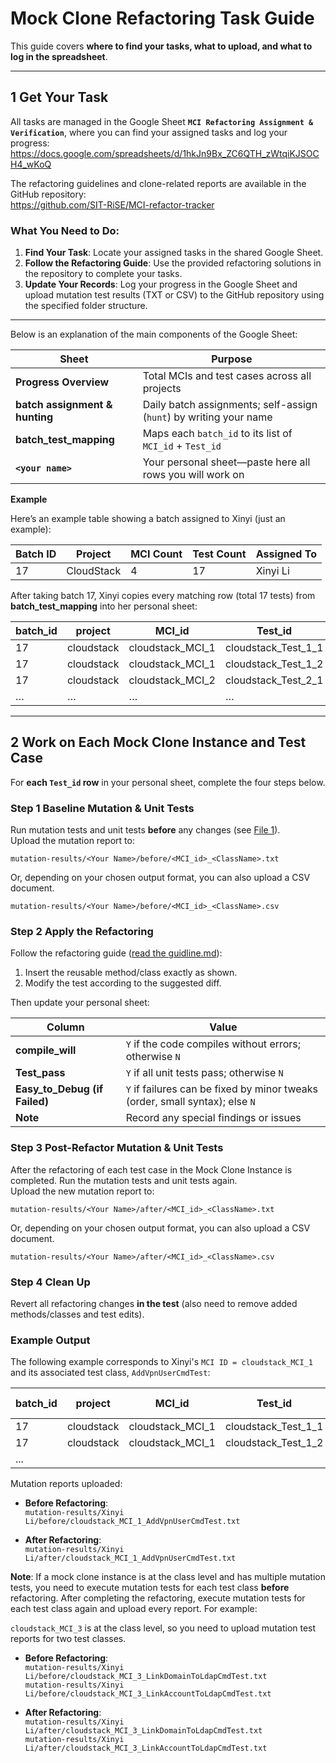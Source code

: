 # Mock Clone Refactoring Task Guide

This guide covers **where to find your tasks, what to upload, and what to log in the spreadsheet**.  


---

## 1  Get Your Task

All tasks are managed in the Google Sheet **`MCI Refactoring Assignment & Verification`**, where you can find your assigned tasks and log your progress:  
<https://docs.google.com/spreadsheets/d/1hkJn9Bx_ZC6QTH_zWtqiKJSOCH4_wKoQ>  

The refactoring guidelines and clone-related reports are available in the GitHub repository:  
<https://github.com/SIT-RiSE/MCI-refactor-tracker>  

### What You Need to Do:
1. **Find Your Task**: Locate your assigned tasks in the shared Google Sheet.  
2. **Follow the Refactoring Guide**: Use the provided refactoring solutions in the repository to complete your tasks.  
3. **Update Your Records**: Log your progress in the Google Sheet and upload mutation test results (TXT or CSV) to the GitHub repository using the specified folder structure.

---

Below is an explanation of the main components of the Google Sheet:


| Sheet | Purpose |
|-------|---------|
| **Progress Overview** | Total MCIs and test cases across all projects |
| **batch assignment & hunting** | Daily batch assignments; self-assign (`hunt`) by writing your name |
| **batch_test_mapping** | Maps each `batch_id` to its list of `MCI_id` + `Test_id` |
| **`<your name>`** | Your personal sheet—paste here all rows you will work on |

**Example**

Here’s an example table showing a batch assigned to Xinyi (just an example):

| Batch ID | Project     | MCI Count | Test Count | Assigned To |
|----------|-------------|-----------|------------|-------------|
| 17       | CloudStack  | 4         | 17         | Xinyi Li    |

After taking batch 17, Xinyi copies every matching row (total 17 tests) from **batch_test_mapping** into her personal sheet:

| batch_id | project | MCI_id | Test_id | Assigned_To |
|----------|---------|--------|---------|-------------|
| 17 | cloudstack | cloudstack_MCI_1 | cloudstack_Test_1_1 | Xinyi Li |
| 17 | cloudstack | cloudstack_MCI_1 | cloudstack_Test_1_2 | Xinyi Li |
| 17 | cloudstack | cloudstack_MCI_2 | cloudstack_Test_2_1 | Xinyi Li |
| … | … | … | … | … |

---

## 2  Work on Each Mock Clone Instance and Test Case

For **each `Test_id` row** in your personal sheet, complete the four steps below.

### Step 1  Baseline Mutation & Unit Tests  
Run mutation tests and unit tests **before** any changes (see [File 1]()).  
Upload the mutation report to:

```
mutation-results/<Your Name>/before/<MCI_id>_<ClassName>.txt
```
Or, depending on your chosen output format, you can also upload a CSV document.
```
mutation-results/<Your Name>/before/<MCI_id>_<ClassName>.csv
```

### Step 2  Apply the Refactoring  
Follow the refactoring guide ([read the guidline.md]()):

1. Insert the reusable method/class exactly as shown.  
2. Modify the test according to the suggested diff.

Then update your personal sheet:

| Column | Value |
|--------|-------|
| **compile_will** | `Y` if the code compiles without errors; otherwise `N` |
| **Test_pass** | `Y` if all unit tests pass; otherwise `N` |
| **Easy_to_Debug (if Failed)** | `Y` if failures can be fixed by minor tweaks (order, small syntax); else `N` |
| **Note** | Record any special findings or issues |

### Step 3  Post-Refactor Mutation & Unit Tests  
After the refactoring of each test case in the Mock Clone Instance is completed. Run the mutation tests and unit tests again.  
Upload the new mutation report to:

```
mutation-results/<Your Name>/after/<MCI_id>_<ClassName>.txt
```
Or, depending on your chosen output format, you can also upload a CSV document.
```
mutation-results/<Your Name>/after/<MCI_id>_<ClassName>.csv
```

### Step 4  Clean Up  
Revert all refactoring changes **in the test** (also need to remove added methods/classes and test edits).  

### Example Output  

The following example corresponds to Xinyi's `MCI ID = cloudstack_MCI_1` and its associated test class, `AddVpnUserCmdTest`:

| batch_id | project     | MCI_id              | Test_id               | Assigned_To | compile_will | Test_pass | Easy_to_Debug (if Failed) | Note |
|----------|-------------|---------------------|-----------------------|-------------|--------------|-----------|---------------------------|------|
| 17       | cloudstack  | cloudstack_MCI_1    | cloudstack_Test_1_1   | Xinyi Li    | Y            | Y         |                           |      |
| 17       | cloudstack  | cloudstack_MCI_1    | cloudstack_Test_1_2   | Xinyi Li    | Y            | Y         |                           |      |
|...|


Mutation reports uploaded:

- **Before Refactoring**:  
    `mutation-results/Xinyi Li/before/cloudstack_MCI_1_AddVpnUserCmdTest.txt`

- **After Refactoring**:  
    `mutation-results/Xinyi Li/after/cloudstack_MCI_1_AddVpnUserCmdTest.txt`



**Note**: If a mock clone instance is at the class level and has multiple mutation tests, you need to execute mutation tests for each test class **before** refactoring. After completing the refactoring, execute mutation tests for each test class again and upload every report. For example:

`cloudstack_MCI_3` is at the class level, so you need to upload mutation test reports for two test classes.

- **Before Refactoring**:  
    `mutation-results/Xinyi Li/before/cloudstack_MCI_3_LinkDomainToLdapCmdTest.txt`  
    `mutation-results/Xinyi Li/before/cloudstack_MCI_3_LinkAccountToLdapCmdTest.txt`

- **After Refactoring**:  
    `mutation-results/Xinyi Li/after/cloudstack_MCI_3_LinkDomainToLdapCmdTest.txt`  
    `mutation-results/Xinyi Li/after/cloudstack_MCI_3_LinkAccountToLdapCmdTest.txt`